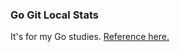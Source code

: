 ### Go Git Local Stats

It's for my Go studies. [Reference here.](https://flaviocopes.com/go-git-contributions/)
